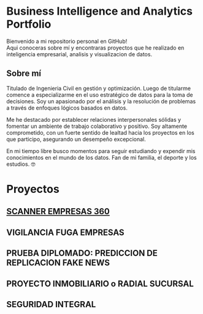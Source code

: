 # Business Intelligence and Analytics Portfolio

Bienvenido a mi repositorio personal en GitHub! <br> Aqui conoceras sobre mí y encontraras proyectos que he realizado en inteligencia empresarial, analisis y visualizacion de datos.

## Sobre mí

Titulado de Ingenieria Civil en gestión y optimización. Luego de titularme comence a especializarme en el uso estratégico de datos para la toma de decisiones. Soy un apasionado por el análisis y la resolución de problemas a través de enfoques lógicos basados en datos.

Me he destacado por establecer relaciones interpersonales sólidas y fomentar un ambiente de trabajo colaborativo y positivo. Soy altamente comprometido, con un fuerte sentido de lealtad hacia los proyectos en los que participo, asegurando un desempeño excepcional.

En mi tiempo libre busco momentos para seguir estudiando y expendir mis conocimientos en el mundo de los datos. Fan de mi familia, el deporte y los estudios. :nerd_face: 

# Proyectos

## [SCANNER EMPRESAS 360](https://github.com/WilliamDerby/Dashboard-Scanner360/blob/main/README.md)
## VIGILANCIA FUGA EMPRESAS
## PRUEBA DIPLOMADO: PREDICCION DE REPLICACION FAKE NEWS
## PROYECTO INMOBILIARIO o RADIAL SUCURSAL
## SEGURIDAD INTEGRAL



